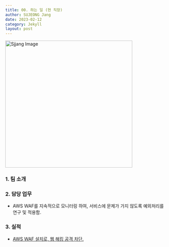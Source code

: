 ```yaml
---
title: 00. 하는 일 (현 직장)
author: SUJEONG Jang
date: 2023-02-12
category: Jekyll
layout: post
---
```

<img src="../../../assets/gitbook/images/retail.jpg" alt="Sjjang Image" style="width:400px;">

### 1. 팀 소개

### 2. 담당 업무
- AWS WAF를 지속적으로 모니터링 하여, 서비스에 문제가 가지 않도록 예외처리를 연구 및 적용함.

### 3. 실적
- <a href="../../../jcrystal_info/jekyll/2023-01-31-AWS-웹방화벽-설치.html">AWS WAF 설치로, 웹 해킹 공격 차단.</a> 



